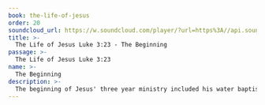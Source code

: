```yaml
---
book: the-life-of-jesus
order: 20
soundcloud_url: https://w.soundcloud.com/player/?url=https%3A//api.soundcloud.com/tracks/
title: >-
  The Life of Jesus Luke 3:23 - The Beginning
passage: >-
  The Life of Jesus Luke 3:23
name: >-
  The Beginning
description: >-
  The beginning of Jesus' three year ministry included his water baptism, the temptation, and the early ministry at Nazareth and Cana.
---
```


